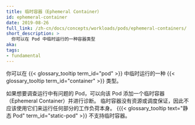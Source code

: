 ```yaml
---
title: 临时容器（Ephemeral Container）
id: ephemeral-container
date: 2019-08-26
full_link: /zh-cn/docs/concepts/workloads/pods/ephemeral-containers/
short_description: >
  你可以在 Pod 中临时运行的一种容器类型
aka:
tags:
- fundamental
---
```

<!--
title: Ephemeral Container
id: ephemeral-container
date: 2019-08-26
full_link: /docs/concepts/workloads/pods/ephemeral-containers/
short_description: >
  A type of container type that you can temporarily run inside a Pod

aka:
tags:
- fundamental
-->

<!--
A {{< glossary_tooltip term_id="container" >}} type that you can temporarily run inside a {{< glossary_tooltip term_id="pod" >}}.
-->
你可以在 {{< glossary_tooltip term_id="pod" >}} 中临时运行的一种 {{< glossary_tooltip term_id="container" >}} 类型。

<!--more-->

<!--
If you want to investigate a Pod that's running with problems, you can add an ephemeral container to that Pod and carry out diagnostics. Ephemeral containers have no resource or scheduling guarantees, and you should not use them to run any part of the workload itself.
Ephemeral containers are not supported by {{< glossary_tooltip text="static pods" term_id="static-pod" >}}.
-->
如果想要调查运行中有问题的 Pod，可以向该 Pod 添加一个临时容器（Ephemeral Container）并进行诊断。
临时容器没有资源或调度保证，因此不应该使用它们来运行任何部分的工作负荷本身。
{{{< glossary_tooltip text="静态 Pod" term_id="static-pod" >}} 不支持临时容器。
